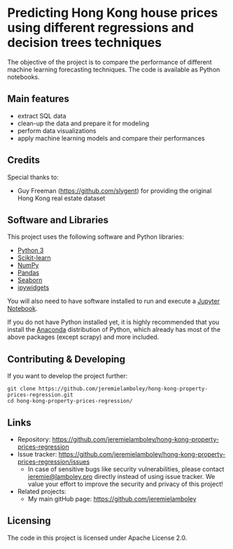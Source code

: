 # Predicting Hong Kong house prices using different regressions and decision trees techniques

The objective of the project is to compare the performance of different machine learning forecasting techniques.
The code is available as Python notebooks.

## Main features

* extract SQL data
* clean-up the data and prepare it for modeling
* perform data visualizations
* apply machine learning models and compare their performances

## Credits

Special thanks to:
* Guy Freeman (https://github.com/slygent) for providing the original Hong Kong real estate dataset

## Software and Libraries

This project uses the following software and Python libraries:

- [Python 3](https://www.python.org/download/releases/3.0/)
- [Scikit-learn](https://scikit-learn.org/stable/supervised_learning.html#supervised-learning)
- [NumPy](http://www.numpy.org/)
- [Pandas](http://pandas.pydata.org/)
- [Seaborn](http://seaborn.pydata.org/)
- [ipywidgets](https://github.com/jupyter-widgets/ipywidgets#install)

You will also need to have software installed to run and execute a [Jupyter Notebook](http://ipython.org/notebook.html).

If you do not have Python installed yet, it is highly recommended that you install the [Anaconda](http://continuum.io/downloads) distribution of Python, which already has most of the above packages (except scrapy) and more included. 

## Contributing & Developing

If you want to develop the project further:

```shell
git clone https://github.com/jeremielamboley/hong-kong-property-prices-regression.git
cd hong-kong-property-prices-regression/
```

## Links

- Repository: https://github.com/jeremielamboley/hong-kong-property-prices-regression
- Issue tracker: https://github.com/jeremielamboley/hong-kong-property-prices-regression/issues
  - In case of sensitive bugs like security vulnerabilities, please contact jeremie@lamboley.pro directly instead of using issue tracker. We value your effort to improve the security and privacy of this project!
- Related projects:
  - My main gitHub page: https://github.com/jeremielamboley

## Licensing

The code in this project is licensed under Apache License 2.0.

